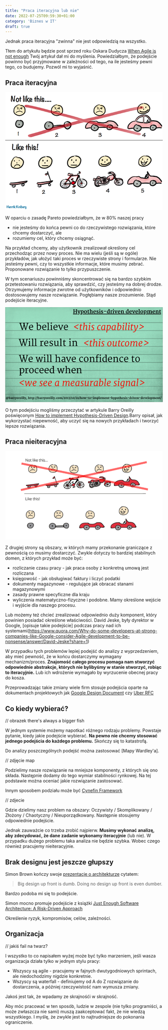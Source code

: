 ```yaml
---
title: "Praca iteracyjna lub nie"
date: 2022-07-25T09:59:30+01:00
category: 'Biznes w IT'
draft: true
---
```


Jednak praca iteracyjna "zwinna" nie jest odpowiedzią na wszystko.

Tłem do artykułu będzie post sprzed roku Oskara Dudycza [When Agile is not enough](https://event-driven.io/en/when_agile_is_not_enough/)
Twój artykuł dał mi do myślenia. Powiedziałbym, że podejście powinno być przyjmowane w zależności od tego, na ile jesteśmy pewni tego, co budujemy. Pozwól mi to wyjaśnić.

## Praca iteracyjna

[![](iterative.png)](https://blog.crisp.se/2016/01/25/henrikkniberg/making-sense-of-mvp)

W oparciu o zasadę Pareto powiedziałbym, że w 80% naszej pracy
- nie jesteśmy do końca pewni co do rzeczywistego rozwiązania, które chcemy dostarczyć, ale
- rozumiemy cel, który chcemy osiągnąć.

Na przykład chcemy, aby użytkownik zrealizował określony cel przechodząc przez nowy proces. Nie ma wielu (jeśli są w ogóle) przykładów, jak ułożyć taki proces w rzeczywiste strony i formularze. Nie jesteśmy pewni, czy to wszystkie informacje, które musimy zebrać. Proponowane rozwiązanie to tylko przypuszczenie.

W tym scenariuszu powinniśmy skoncentrować się na bardzo szybkim przetestowaniu rozwiązania, aby sprawdzić, czy jesteśmy na dobrej drodze. Otrzymujemy informacje zwrotne od użytkowników i odpowiednio dostosowujemy nasze rozwiązanie. Pogłębiamy nasze zrozumienie. Stąd podejście iteracyjne.

[![](hdd-card.jpg)](hdd-card.jpg)

O tym podejściu mogliśmy przeczytać w artykule Barry Oreilly poświęconym [How to implement Hypothesis-Driven Design](https://barryoreilly.com/explore/blog/how-to-implement-hypothesis-driven-development).Barry opisał, jak wykorzystać niepewność, aby uczyć się na nowych przykładach i tworzyć lepsze rozwiązania.


## Praca nieiteracyjna

[![](non-iterative.png)](https://event-driven.io/en/when_agile_is_not_enough/)

Z drugiej strony są obszary, w których mamy przekonanie graniczące z pewnością co musimy dostarczyć. Zwykle dotyczy to bardziej stabilnych domen, z których przykład może być:
- rozliczanie czasu pracy - jak praca osoby z konkretną umową jest rozliczana 
- księgowość - jak obsługiwać faktury i liczyć podatki
- dokumenty magazynowe - regulujące jak obracać stanami magazynowymi
- zasady prawne specyficzne dla kraju 
- wyliczenia matematyczno-fizyczne 
i podobne. Mamy określone wejście i wyjście dla naszego procesu.

Lub możemy też chcieć zrealizować odpowiednio duży komponent, który powinien posiadać określone właściwości. David Jeske, były dyrektor w Google, [opisuje takie podejście] podczas pracy nad ich systemami(https://www.quora.com/Why-do-some-developers-at-strong-companies-like-Google-consider-Agile-development-to-be-nonsense/answer/David-Jeske?share=1)

W przypadku tych problemów lepiej podejść do analizy z wyprzedzeniem, aby mieć pewność, że w końcu dostarczymy wymagany mechanizm/proces. **Znajomość całego procesu pomaga nam stworzyć odpowiednie abstrakcje, których nie bylibyśmy w stanie stworzyć, robiąc to iteracyjnie.** Lub ich wdrożenie wymagało by wyrzucenie obecnej pracy do kosza.

Przeprowadzając takie zmiany wiele firm stosuje podejścia oparte na dokumentach projektowych jak [Google Design Document](https://www.industrialempathy.com/posts/design-docs-at-google/) czy [Uber RFC](https://blog.pragmaticengineer.com/scaling-engineering-teams-via-writing-things-down-rfcs/)

## Co kiedy wybierać?

// obrazek there's always a bigger fish

W jednym systemie możemy napotkać różnego rodzaju problemy. Powstaje pytanie, kiedy jakie podejście wybierać. **Na pewno nie chcemy stosować jednego podejścia do każdego problemu.** Skończy się to katastrofą.

Do analizy poszczególnych podejść można zastosować [Mapy Wardley'a].

// zdjęcie map

Podzielimy nasze rozwiązanie na mniejsze komponenty, z których się ono składa. Następnie dodamy do tego wymiar stabilności rynkowej. Na tej podstawie można oceniać jakie rozwiązanie zastosować. 

Innym sposobem podziału może być [Cynefin Framework](https://en.wikipedia.org/wiki/Cynefin_framework)

// zdjecie

Gdzie dzielimy nasz problem na obszary: Oczywisty / Skomplikowany / Złożony / Chaotyczny / Nieuporządkowany. Następnie stosujemy odpowiednie podejście. 

Jednak zauważcie co trzeba zrobić najpierw. **Musimy wykonać analizę, aby zdecydować, że dane zadanie wykonamy iteracyjnie** (lub nie). W przypadku dużego problemu taka analiza nie będzie szybka. Wobec czego również pracujemy nieiteracyjnie.

## Brak designu jest jeszcze głupszy

Simon Brown kończy swoje [prezentacje o architekturze](link) cytatem:

> Big design up front is dumb. Doing no design up front is even dumber.

Bardzo podoba mi się to podejście.

Simon mocno promuje podejście z książki [Just Enough Software Architecture: A Risk-Driven Approach](https://www.goodreads.com/en/book/show/9005772)

Określenie ryzyk, kompromisów, celów, zależności.

## Organizacja 

// jakiś fail na twarz?

I wszystko to co napisałem wyżej może być tylko marzeniem, jeśli wasza organizacja działa tylko w jednym stylu pracy:

- Wszyscy są agile - pracujemy w fajnych dwutygodniowych sprintach, ale niedochodzimy nigdzie konkretnie.
- Wszyscy są waterfall - definiujemy od A do Z rozwiązanie do dostarczenia, a później rzeczywistość nam wymusza zmiany.

Jakoś jest tak, że wpadamy ze skrajnośći w skrajność.

Aby móc pracować w ten sposób, ludzie w zespole (nie tylko programiści, a może zwłaszcza nie sami) muszą zaakceptować fakt, że nie wiedzą wszystkiego. I myślę, że zwykle jest to najtrudniejsze do pokonania ograniczenie.